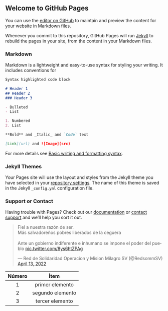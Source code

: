 ## Welcome to GitHub Pages

You can use the [editor on GitHub](https://github.com/eliaspreza/Web/edit/main/README.md) to maintain and preview the content for your website in Markdown files.

Whenever you commit to this repository, GitHub Pages will run [Jekyll](https://jekyllrb.com/) to rebuild the pages in your site, from the content in your Markdown files.

### Markdown

Markdown is a lightweight and easy-to-use syntax for styling your writing. It includes conventions for

```markdown
Syntax highlighted code block

# Header 1
## Header 2
### Header 3

- Bulleted
- List

1. Numbered
2. List

**Bold** and _Italic_ and `Code` text

[Link](url) and ![Image](src)
```

For more details see [Basic writing and formatting syntax](https://docs.github.com/en/github/writing-on-github/getting-started-with-writing-and-formatting-on-github/basic-writing-and-formatting-syntax).

### Jekyll Themes

Your Pages site will use the layout and styles from the Jekyll theme you have selected in your [repository settings](https://github.com/eliaspreza/Web/settings/pages). The name of this theme is saved in the Jekyll `_config.yml` configuration file.

### Support or Contact

Having trouble with Pages? Check out our [documentation](https://docs.github.com/categories/github-pages-basics/) or [contact support](https://support.github.com/contact) and we’ll help you sort it out.


<blockquote class="twitter-tweet"><p lang="es" dir="ltr">Fiel a nuestra razón de ser.<br>Más salvadoreños pobres liberados de la ceguera<br><br>Ante un gobierno indiferente e inhumano se impone el poder del pueblo <a href="https://t.co/8ys6htZPAg">pic.twitter.com/8ys6htZPAg</a></p>&mdash; Red de Solidaridad Operacion y Mision Milagro SV (@RedsommSV) <a href="https://twitter.com/RedsommSV/status/1514043463737745415?ref_src=twsrc%5Etfw">April 13, 2022</a></blockquote> <script async src="https://platform.twitter.com/widgets.js" charset="utf-8"></script>

| Número |       Ítem       |
|:------:|:----------------:|
|   1    | primer elemento  |
|   2    | segundo elemento |
|   3    | tercer elemento  |

